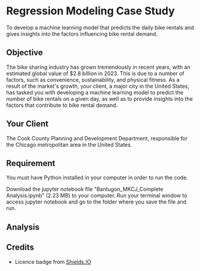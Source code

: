 # Regression Modeling Case Study
To develop a machine learning model that predicts the daily bike rentals and gives insights into the factors influencing bike rental demand.

## Objective
The bike sharing industry has grown tremendously in recent years, with an estimated global value of $2.8 billion in 2023. This is due to a number of factors, such as convenience, sustainability, and physical fitness. As a result of the market's growth, your client, a major city in the United States, has tasked you with developing a machine learning model to predict the number of bike rentals on a given day, as well as to provide insights into the factors that contribute to bike rental demand.

## Your Client
The Cook County Planning and Development Department, responsible for the Chicago metropolitan area in the United States.

## Requirement
You must have Python installed in your computer in order to run the code.

Download the jupyter notebook file "Bantugon_MKCJ_Complete Analysis.ipynb" (2.23 MB) to your computer. Run your terminal window to access jupyter notebook and go to the folder where you save the file and run.

## Analysis


## Credits


* Licence badge from [Shields.IO](https://shields.io/)

